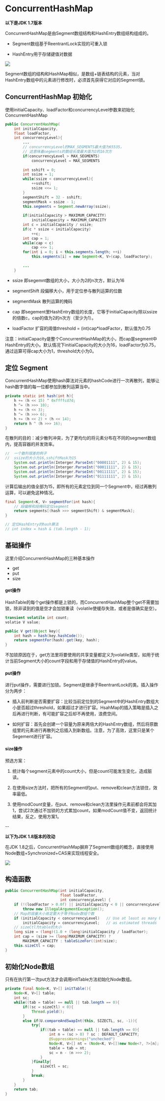 # ConcurrentHashMap

**以下是JDK 1.7版本**

ConcurrentHashMap是由Segment数组结构和HashEntry数组结构组成的。

- Segment数组基于ReentrantLock实现的可重入锁

- HashEntry用于存储键值对数据


![](http://owj98yrme.bkt.clouddn.com/28c8edde3d61a0411511d3b1866f0636.png)


Segment数组的结构和HashMap相似，是数组+链表结构的元素，当对HashEntry数组中的元素进行修改时，必须首先获得它对应的Segment锁。


## ConcurrentHashMap 初始化

使用initialCapacity、loadFactor和concurrencyLevel参数来初始化ConcurrentHashMap

```java
public ConcurrentHashMap(
	int initialCapacity, 
	float loadFactor, 
	int concurrencyLevel){
	 	...
	 	// concurrencyLevel的MAX_SEGMENTS最大值为65535，
	 	// 这意味着segments的数组长度最大值为2的16次方
	 	if(concurrencyLevel > MAX_SEGMENTS)
	 		concurrencyLevel = MAX_SEGMENTS
	 	
	 	int sshift = 0;
	 	int ssize = 1;
	 	while(ssize < concurrencyLevel){
	 		++sshift;
	 		ssize <<= 1;
	 	}
	 	segmentShift = 32 - sshift;
	 	segmentMask = ssize - 1;
	 	this.segments = Segment.newArray(ssize);
	 	
	 	if(initialCapacity > MAXIMUM_CAPACITY)
	 		initialCapacity = MAXIMUM_CAPACITY
	 	int c = initialCapacity / ssize;
	 	if(c * ssize < initialCapacity)
	 		++c;
	 	int cap = 1;
	 	while(cap < c)
	 		cap <<= 1;
	 	for(int i = 0; i < this.segments.length; ++i)
	 		this.segments[i] = new Segment<K, V>(cap, loadFactory);
	 		
	 	...
	}
```

- ssize 即segemnt数组的大小，大小为2的n次方，默认为16

- segmentShift 段偏移大小，用于定位参与散列运算的位数

- segmentMask 散列运算的掩码

- cap 即segement里HashEntry数组的长度，它等于initialCapacity除以ssize的倍数c，cap的值为2的n次方（至少为1）。

- loadFactor 扩容的阈值threshold = (int)cap*loadFactor，默认值为0.75

注意：initialCapacity是整个ConcurrentHashMap的大小，而cap是segment中HashEntry的大小。默认情况下initialCapacity的大小为16，loadFactor为0.75，通过运算可得cap大小为1，threshold大小为0。


## 定位 Segment

ConcurrentHashMap使用hash算法对元素的hashCode进行一次再散列，能够让hash数字值的每一位都参加到散列运算当中。

```java
private static int hash(int h){
	h += (h << 15) ^ 0xffffcd7d;
	h ^= (h >>> 10);
	h += (h << 3);
	h ^= (h >>> 6);
	h += (h << 2) + (h << 14);
	return h ^ (h >>> 16);
}
```
在散列的目的：减少散列冲突，为了更均匀的将元素分布在不同的segment数组内，提高容器的并发效率。


```java
//  一个散列很差的例子
//  ssize的大小为16,sshiftMask为15
    System.out.println(Interger.ParseInt("00001111", 2) & 15);
    System.out.println(Interger.ParseInt("00011111", 2) & 15);
    System.out.println(Interger.ParseInt("00111111", 2) & 15);
    System.out.println(Interger.ParseInt("01111111", 2) & 15);
```

计算后输出的值全部为15，即所有的元素定位到同一个Segment中，经过再散列运算，可以避免这种情况。

```java
final Segment<K, V> segmentFor(int hash){
	// 段偏移和段掩码定位segment
	return segments[(hash >>> segmentShift) & segmentMask];
}

// 定位HashEntry的hash算法
// int index = hash & (tab.length - 1);
```


## 基础操作

这里介绍ConcurrentHashMap的三种基本操作

- get
- put
- size

#### get操作

HashTable的每个get操作都是上锁的，而ConcurrentHashMap整个get不需要加锁，除非读到的值是空才会加锁重读（volatile使缓存失效，或者是值确实是空）。


```java
transient volatile int count;
volatie V value;

public V get(Object key){
	int hash = hash(key.hashCode());
	return segmentFor(hash).get(key, hash);
}
```

不加锁原因在于，get方法里将要使用的共享变量都定义为volatile类型，如用于统计当前Segment大小的count字段和用于存储值的HashEntry的value。

#### put操作

进行put操作，需要进行加锁。Segment是继承于ReentrantLock的类。插入操作分为两步：

- 插入前判断是否需要扩容：比较当前定位到的Segment中的HashEntry数组大小是否超过threshold，如果超过才进行扩容。HsahMap的插入策略是插入之后再进行判断，有可能扩容之后却不再使用，浪费空间。

- 如何扩容：首先会创建一个容量为原来两倍大的HashEntry数组，然后将原数组里的元素进行再散列之后插入到新数组。注意，为了高效，这里只是某个Segement进行扩容。


#### size操作

预选方案：

1. 统计每个segment元素中的count大小，但是count可能发生变化，造成脏读。

2. 在使用size方法时，把所有的Segment的put、remove和clean方法锁住，效率最低。

3. 使用modCount变量，在put、remove和clean方法里操作元素前都会将其加1，尝试2次通过不加锁的方式累加count，如果modCount值不变，返回统计结果，反之，使用方案1。


--

**以下为JDK 1.8版本的改动**

在JDK 1.8之后，ConcurrentHashMap摒弃了Segment数组的概念，直接使用Node数组+Synchronized+CAS来实现线程安全。



![](http://owj98yrme.bkt.clouddn.com/665f644e43731ff9db3d341da5c827e1.png)


## 构造函数

```java
public ConcurrentHashMap(int initialCapacity,
                         float loadFactor, 
                         int concurrencyLevel) {
    if (!(loadFactor > 0.0f) || initialCapacity < 0 || concurrencyLevel <= 0)
        throw new IllegalArgumentException();
    // Map的容量大小肯定要大于等于Node数组个数
    if (initialCapacity < concurrencyLevel)   // Use at least as many bins
        initialCapacity = concurrencyLevel;   // as estimated threads
    // sizeCtl为table的大小
    long size = (long)(1.0 + (long)initialCapacity / loadFactor);
    int cap = (size >= (long)MAXIMUM_CAPACITY) ?
        MAXIMUM_CAPACITY : tableSizeFor((int)size);
    this.sizeCtl = cap;
}
```

## 初始化Node数组

只有在执行第一次put方法才会调用initTable方法初始化Node数组。

```java
private final Node<K, V>[] initTable(){
	Node<K, V>[] table;
	int sc;
	while((tab = table) == null || tab.length == 0){
		if((sc = sizeCtl) < 0){
			Thread.yield();
		}
		else if(U.compareAndSwapInt(this, SIZECTL, sc, -1)){
			try{
				if((tab = table) == null || tab.length == 0){
					int n = (sc > 0) ? sc : DEFAULT_CAPACITY;
					@SuppressWarnings("unchecked")
					Node<K, V>[] nt = (Node<K, V>[])new Node<?, ?>[n];
					table = tab = nt;
					sc = n - (n >>> 2);
				}
			}finally{
				sizeCtl = sc;
			}
			break;
		}
	}
	return tab;
}
```